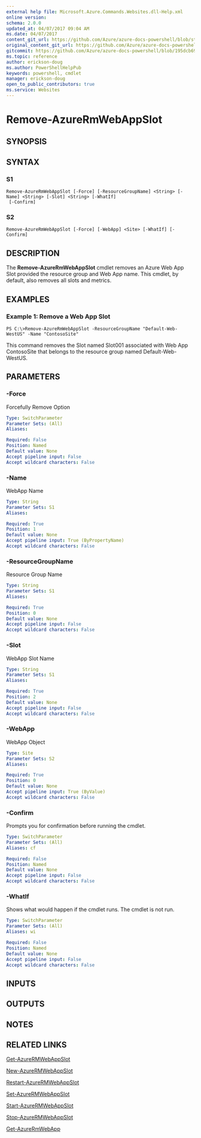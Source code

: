 ```yaml
---
external help file: Microsoft.Azure.Commands.Websites.dll-Help.xml
online version:
schema: 2.0.0
updated_at: 04/07/2017 09:04 AM
ms.date: 04/07/2017
content_git_url: https://github.com/Azure/azure-docs-powershell/blob/staging/azureps-cmdlets-docs/ResourceManager/AzureRM.Websites/v2.8.0/Remove-AzureRmWebAppSlot.md
original_content_git_url: https://github.com/Azure/azure-docs-powershell/blob/staging/azureps-cmdlets-docs/ResourceManager/AzureRM.Websites/v2.8.0/Remove-AzureRmWebAppSlot.md
gitcommit: https://github.com/Azure/azure-docs-powershell/blob/195dcb690a30a5f2c0ecd5606483862547ef544a
ms.topic: reference
author: erickson-doug
ms.author: PowerShellHelpPub
keywords: powershell, cmdlet
manager: erickson-doug
open_to_public_contributors: true
ms.service: Websites
---
```


# Remove-AzureRmWebAppSlot

## SYNOPSIS

## SYNTAX

### S1
```
Remove-AzureRmWebAppSlot [-Force] [-ResourceGroupName] <String> [-Name] <String> [-Slot] <String> [-WhatIf]
 [-Confirm]
```

### S2
```
Remove-AzureRmWebAppSlot [-Force] [-WebApp] <Site> [-WhatIf] [-Confirm]
```

## DESCRIPTION
The **Remove-AzureRmWebAppSlot** cmdlet removes an Azure Web App Slot provided the resource group and Web App name.
This cmdlet, by default, also removes all slots and metrics.

## EXAMPLES

### Example 1: Remove a Web App Slot
```
PS C:\>Remove-AzureRmWebAppSlot -ResourceGroupName "Default-Web-WestUS" -Name "ContosoSite"
```

This command removes the Slot named Slot001 associated with Web App ContosoSite that belongs to the resource group named Default-Web-WestUS.


## PARAMETERS

### -Force
Forcefully Remove Option

```yaml
Type: SwitchParameter
Parameter Sets: (All)
Aliases: 

Required: False
Position: Named
Default value: None
Accept pipeline input: False
Accept wildcard characters: False
```

### -Name
WebApp Name

```yaml
Type: String
Parameter Sets: S1
Aliases: 

Required: True
Position: 1
Default value: None
Accept pipeline input: True (ByPropertyName)
Accept wildcard characters: False
```

### -ResourceGroupName
Resource Group Name

```yaml
Type: String
Parameter Sets: S1
Aliases: 

Required: True
Position: 0
Default value: None
Accept pipeline input: False
Accept wildcard characters: False
```

### -Slot
WebApp Slot Name

```yaml
Type: String
Parameter Sets: S1
Aliases: 

Required: True
Position: 2
Default value: None
Accept pipeline input: False
Accept wildcard characters: False
```

### -WebApp
WebApp Object

```yaml
Type: Site
Parameter Sets: S2
Aliases: 

Required: True
Position: 0
Default value: None
Accept pipeline input: True (ByValue)
Accept wildcard characters: False
```

### -Confirm
Prompts you for confirmation before running the cmdlet.

```yaml
Type: SwitchParameter
Parameter Sets: (All)
Aliases: cf

Required: False
Position: Named
Default value: None
Accept pipeline input: False
Accept wildcard characters: False
```

### -WhatIf
Shows what would happen if the cmdlet runs.
The cmdlet is not run.

```yaml
Type: SwitchParameter
Parameter Sets: (All)
Aliases: wi

Required: False
Position: Named
Default value: None
Accept pipeline input: False
Accept wildcard characters: False
```

## INPUTS

## OUTPUTS

## NOTES

## RELATED LINKS

[Get-AzureRMWebAppSlot](./Get-AzureRMWebAppSlot.md)

[New-AzureRMWebAppSlot](./New-AzureRMWebAppSlot.md)

[Restart-AzureRMWebAppSlot](./Restart-AzureRMWebAppSlot.md)

[Set-AzureRMWebAppSlot](./Set-AzureRMWebAppSlot.md)

[Start-AzureRMWebAppSlot](./Start-AzureRMWebAppSlot.md)

[Stop-AzureRMWebAppSlot](./Stop-AzureRMWebAppSlot.md)

[Get-AzureRmWebApp](./Get-AzureRmWebApp.md)
